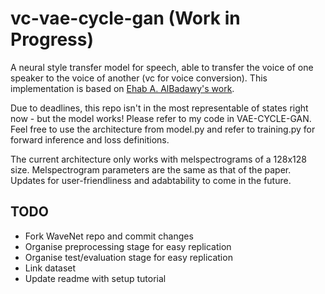 # vc-vae-cycle-gan (Work in Progress)
A neural style transfer model for speech, able to transfer the voice of one speaker to the voice of another (vc for voice conversion). This implementation is based on [Ehab A. AlBadawy's work](https://ebadawy.github.io/post/speech_style_transfer/).

Due to deadlines, this repo isn't in the most representable of states right now - but the model works! Please refer to my code in VAE-CYCLE-GAN. Feel free to use the architecture from model.py and refer to training.py for forward inference and loss definitions. 

The current architecture only works with melspectrograms of a 128x128 size. Melspectrogram parameters are the same as that of the paper. Updates for user-friendliness and adabtability to come in the future.

## TODO
- Fork WaveNet repo and commit changes
- Organise preprocessing stage for easy replication
- Organise test/evaluation stage for easy replication
- Link dataset
- Update readme with setup tutorial
